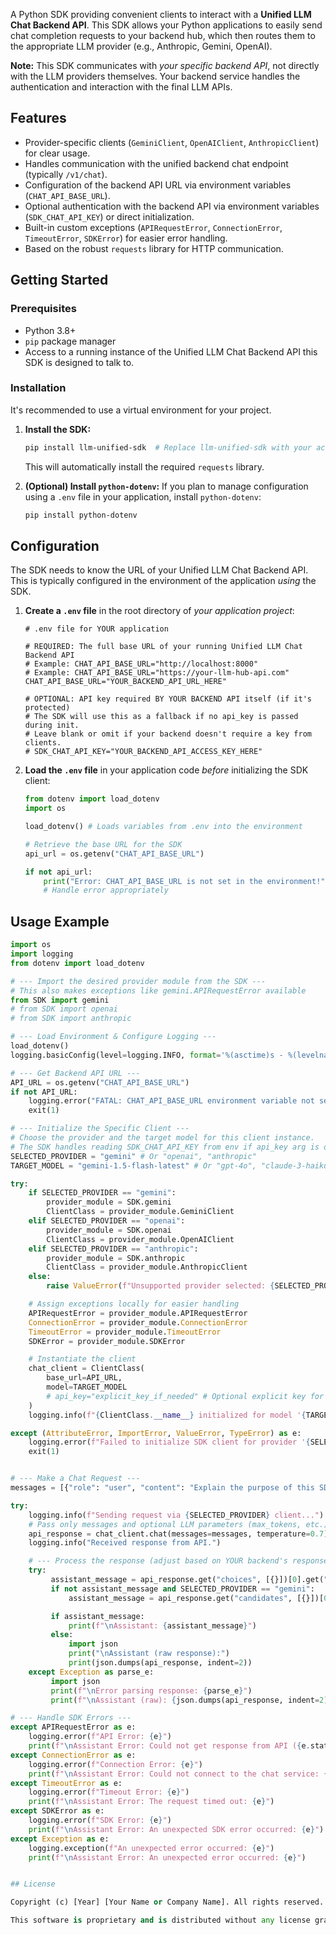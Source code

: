 A Python SDK providing convenient clients to interact with a **Unified LLM Chat Backend API**. This SDK allows your Python applications to easily send chat completion requests to your backend hub, which then routes them to the appropriate LLM provider (e.g., Anthropic, Gemini, OpenAI).

**Note:** This SDK communicates with _your specific backend API_, not directly with the LLM providers themselves. Your backend service handles the authentication and interaction with the final LLM APIs.

## Features

- Provider-specific clients (`GeminiClient`, `OpenAIClient`, `AnthropicClient`) for clear usage.
- Handles communication with the unified backend chat endpoint (typically `/v1/chat`).
- Configuration of the backend API URL via environment variables (`CHAT_API_BASE_URL`).
- Optional authentication with the backend API via environment variables (`SDK_CHAT_API_KEY`) or direct initialization.
- Built-in custom exceptions (`APIRequestError`, `ConnectionError`, `TimeoutError`, `SDKError`) for easier error handling.
- Based on the robust `requests` library for HTTP communication.

<!-- Project Structure section is omitted as it's less relevant for SDK users -->

## Getting Started

### Prerequisites

- Python 3.8+
- `pip` package manager
- Access to a running instance of the Unified LLM Chat Backend API this SDK is designed to talk to.

### Installation

It's recommended to use a virtual environment for your project.

1.  **Install the SDK:**

    ```bash
    pip install llm-unified-sdk  # Replace llm-unified-sdk with your actual package name
    ```

    This will automatically install the required `requests` library.

2.  **(Optional) Install `python-dotenv`:** If you plan to manage configuration using a `.env` file in your application, install `python-dotenv`:
    ```bash
    pip install python-dotenv
    ```

## Configuration

The SDK needs to know the URL of your Unified LLM Chat Backend API. This is typically configured in the environment of the application _using_ the SDK.

1.  **Create a `.env` file** in the root directory of _your application project_:

    ```dotenv
    # .env file for YOUR application

    # REQUIRED: The full base URL of your running Unified LLM Chat Backend API
    # Example: CHAT_API_BASE_URL="http://localhost:8000"
    # Example: CHAT_API_BASE_URL="https://your-llm-hub-api.com"
    CHAT_API_BASE_URL="YOUR_BACKEND_API_URL_HERE"

    # OPTIONAL: API key required BY YOUR BACKEND API itself (if it's protected)
    # The SDK will use this as a fallback if no api_key is passed during init.
    # Leave blank or omit if your backend doesn't require a key from clients.
    # SDK_CHAT_API_KEY="YOUR_BACKEND_API_ACCESS_KEY_HERE"
    ```

2.  **Load the `.env` file** in your application code _before_ initializing the SDK client:

    ```python
    from dotenv import load_dotenv
    import os

    load_dotenv() # Loads variables from .env into the environment

    # Retrieve the base URL for the SDK
    api_url = os.getenv("CHAT_API_BASE_URL")

    if not api_url:
        print("Error: CHAT_API_BASE_URL is not set in the environment!")
        # Handle error appropriately
    ```

## Usage Example

```python
import os
import logging
from dotenv import load_dotenv

# --- Import the desired provider module from the SDK ---
# This also makes exceptions like gemini.APIRequestError available
from SDK import gemini
# from SDK import openai
# from SDK import anthropic

# --- Load Environment & Configure Logging ---
load_dotenv()
logging.basicConfig(level=logging.INFO, format='%(asctime)s - %(levelname)s - %(message)s')

# --- Get Backend API URL ---
API_URL = os.getenv("CHAT_API_BASE_URL")
if not API_URL:
    logging.error("FATAL: CHAT_API_BASE_URL environment variable not set.")
    exit(1)

# --- Initialize the Specific Client ---
# Choose the provider and the target model for this client instance.
# The SDK handles reading SDK_CHAT_API_KEY from env if api_key arg is omitted.
SELECTED_PROVIDER = "gemini" # Or "openai", "anthropic"
TARGET_MODEL = "gemini-1.5-flash-latest" # Or "gpt-4o", "claude-3-haiku-20240307" etc.

try:
    if SELECTED_PROVIDER == "gemini":
        provider_module = SDK.gemini
        ClientClass = provider_module.GeminiClient
    elif SELECTED_PROVIDER == "openai":
        provider_module = SDK.openai
        ClientClass = provider_module.OpenAIClient
    elif SELECTED_PROVIDER == "anthropic":
        provider_module = SDK.anthropic
        ClientClass = provider_module.AnthropicClient
    else:
        raise ValueError(f"Unsupported provider selected: {SELECTED_PROVIDER}")

    # Assign exceptions locally for easier handling
    APIRequestError = provider_module.APIRequestError
    ConnectionError = provider_module.ConnectionError
    TimeoutError = provider_module.TimeoutError
    SDKError = provider_module.SDKError

    # Instantiate the client
    chat_client = ClientClass(
        base_url=API_URL,
        model=TARGET_MODEL
        # api_key="explicit_key_if_needed" # Optional explicit key for backend auth
    )
    logging.info(f"{ClientClass.__name__} initialized for model '{TARGET_MODEL}', targeting API: {API_URL}")

except (AttributeError, ImportError, ValueError, TypeError) as e:
    logging.error(f"Failed to initialize SDK client for provider '{SELECTED_PROVIDER}': {e}")
    exit(1)


# --- Make a Chat Request ---
messages = [{"role": "user", "content": "Explain the purpose of this SDK."}]

try:
    logging.info(f"Sending request via {SELECTED_PROVIDER} client...")
    # Pass only messages and optional LLM parameters (max_tokens, etc.)
    api_response = chat_client.chat(messages=messages, temperature=0.7)
    logging.info("Received response from API.")

    # --- Process the response (adjust based on YOUR backend's response format) ---
    try:
         assistant_message = api_response.get("choices", [{}])[0].get("message", {}).get("content", "") # OpenAI-like
         if not assistant_message and SELECTED_PROVIDER == "gemini":
             assistant_message = api_response.get("candidates", [{}])[0].get("content", {}).get("parts", [{}])[0].get("text", "") # Gemini-like

         if assistant_message:
             print(f"\nAssistant: {assistant_message}")
         else:
             import json
             print("\nAssistant (raw response):")
             print(json.dumps(api_response, indent=2))
    except Exception as parse_e:
         import json
         print(f"\nError parsing response: {parse_e}")
         print(f"\nAssistant (raw): {json.dumps(api_response, indent=2)}")

# --- Handle SDK Errors ---
except APIRequestError as e:
    logging.error(f"API Error: {e}")
    print(f"\nAssistant Error: Could not get response from API ({e.status_code}). Details: {e.details or e.message}")
except ConnectionError as e:
    logging.error(f"Connection Error: {e}")
    print(f"\nAssistant Error: Could not connect to the chat service: {e}")
except TimeoutError as e:
    logging.error(f"Timeout Error: {e}")
    print(f"\nAssistant Error: The request timed out: {e}")
except SDKError as e:
    logging.error(f"SDK Error: {e}")
    print(f"\nAssistant Error: An unexpected SDK error occurred: {e}")
except Exception as e:
    logging.exception(f"An unexpected error occurred: {e}")
    print(f"\nAssistant Error: An unexpected error occurred: {e}")


## License

Copyright (c) [Year] [Your Name or Company Name]. All rights reserved.

This software is proprietary and is distributed without any license granting rights to use, copy, modify, or distribute. Use of this software requires specific permission from the copyright holder. Please refer to the NOTICE file (if provided) or contact the copyright holder for terms of use.
```
